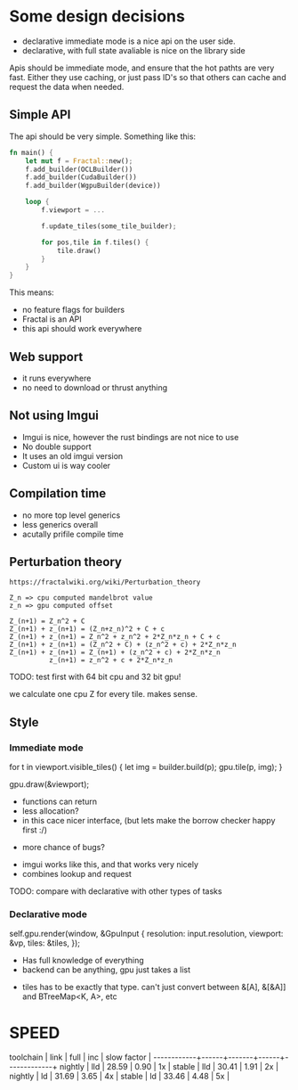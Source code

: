 # Some design decisions


* declarative immediate mode is a nice api on the user side.
* declarative, with full state avaliable is nice on the library side

Apis should be immediate mode, and ensure that the hot pathts are very fast.
Either they use caching, or just pass ID's so that others can cache and request the data when needed.

## Simple API
The api should be very simple.
Something like this:

```rust
fn main() {
    let mut f = Fractal::new();
    f.add_builder(OCLBuilder())
    f.add_builder(CudaBuilder())
    f.add_builder(WgpuBuilder(device))

    loop {
        f.viewport = ...

        f.update_tiles(some_tile_builder);

        for pos,tile in f.tiles() {
            tile.draw()
        }
    }
}
```

This means:
* no feature flags for builders
* Fractal is an API
* this api should work everywhere


## Web support
* it runs everywhere
* no need to download or thrust anything

## Not using Imgui
* Imgui is nice, however the rust bindings are not nice to use
* No double support
* It uses an old imgui version
* Custom ui is way cooler

## Compilation time
* no more top level generics
* less generics overall
* acutally prifile compile time


## Perturbation theory

```
https://fractalwiki.org/wiki/Perturbation_theory

Z_n => cpu computed mandelbrot value
z_n => gpu computed offset

Z_(n+1) = Z_n^2 + C
Z_(n+1) + z_(n+1) = (Z_n+z_n)^2 + C + c
Z_(n+1) + z_(n+1) = Z_n^2 + z_n^2 + 2*Z_n*z_n + C + c
Z_(n+1) + z_(n+1) = (Z_n^2 + C) + (z_n^2 + c) + 2*Z_n*z_n
Z_(n+1) + z_(n+1) = Z_(n+1) + (z_n^2 + c) + 2*Z_n*z_n
          z_(n+1) = z_n^2 + c + 2*Z_n*z_n

```

TODO: test first with 64 bit cpu and 32 bit gpu!

we calculate one cpu Z for every tile. makes sense.


## Style

### Immediate mode
for t in viewport.visible_tiles() {
    let img = builder.build(p);
    gpu.tile(p, img);
}

gpu.draw(&viewport);

+ functions can return
+ less allocation?
+ in this cace nicer interface, (but lets  make the borrow checker happy first :/)
- more chance of bugs?
+ imgui works like this, and that works very nicely
+ combines lookup and request

TODO: compare with declarative with other types of tasks


### Declarative mode
self.gpu.render(window, &GpuInput {
    resolution: input.resolution,
    viewport: &vp,
    tiles: &tiles,
});

+ Has full knowledge of everything
+ backend  can be anything, gpu just takes a list
- tiles has to be exactly that type. can't just convert between &[A], &[&A]] and BTreeMap<K, A>, etc

# SPEED

 toolchain  | link | full  | inc  | slow factor |
------------+------+-------+------+-------------+
 nightly    | lld  | 28.59 | 0.90 | 1x          |
 stable     | lld  | 30.41 | 1.91 | 2x          |
 nightly    | ld   | 31.69 | 3.65 | 4x          |
 stable     | ld   | 33.46 | 4.48 | 5x          |
